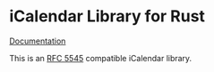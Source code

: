 # iCalendar Library for Rust

[Documentation](http://neikos.me/rust-icalendar/icalendar/index.html)

This is an [RFC 5545](https://www.ietf.org/rfc/rfc5545.txt) compatible iCalendar
library.
